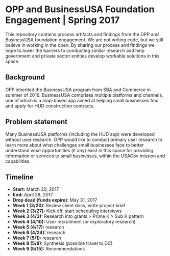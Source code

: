 # OPP and BusinessUSA Foundation Engagement | Spring 2017
This repository contains process artifacts and findings from the OPP and BusinessUSA foundation engagement. We are not writing code, but we still believe in working in the open. By sharing our process and findings we hope to lower the barriers to conducting similar research and help government and private sector entities develop workable solutions in this space. 

## Background
OPP inherited the BusinessUSA program from SBA and Commerce in summer of 2016. BusinessUSA comprises multiple platforms and channels, one of which is a map-based app aimed at helping small businesses find and apply for HUD construction contracts.

## Problem statement
Many BusinessUSA platforms (including the HUD app) were developed without user research. OPP would like to conduct primary user research to learn more about what challenges small businesses face to better understand what opportunities (if any) exist in this space for providing information or services to small businesses, within the USAGov mission and capabilities.

## Timeline
- **Start:** March 20, 2017
- **End:** April 28, 2017
- **Drop dead (funds expire):** May 31, 2017
- **Week 1 (3/20):** Review client docs, write project brief
- **Week 2 (3/27):** Kick off, start scheduling interviews
- **Week 3 (4/3):** Research into grants > Prime K > Sub K pattern
- **Week 4 (4/10):** User recruitment (or exploratory research)
- **Week 5 (4/17):** research
- **Week 6 (4/24):** research 
- **Week 7 (5/1):** research 
- **Week 8 (5/8):** Synthesis (possible travel to DC)
- **Week 9 (5/15):** Recommendations

